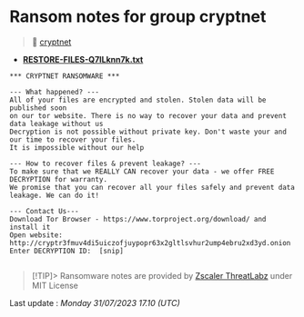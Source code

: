 # Ransom notes for group cryptnet
> 🔗 [cryptnet](group/cryptnet)
* **[RESTORE-FILES-Q7ILknn7k.txt](https://ransomware.live/ransomware_notes/cryptnet/RESTORE-FILES-Q7ILknn7k.txt)**

```
*** CRYPTNET RANSOMWARE ***

--- What happened? ---
All of your files are encrypted and stolen. Stolen data will be published soon
on our tor website. There is no way to recover your data and prevent data leakage without us
Decryption is not possible without private key. Don't waste your and our time to recover your files. 
It is impossible without our help

--- How to recover files & prevent leakage? ---
To make sure that we REALLY CAN recover your data - we offer FREE DECRYPTION for warranty. 
We promise that you can recover all your files safely and prevent data leakage. We can do it!

--- Contact Us---
Download Tor Browser - https://www.torproject.org/download/ and install it
Open website:  http://cryptr3fmuv4di5uiczofjuypopr63x2gltlsvhur2ump4ebru2xd3yd.onion
Enter DECRYPTION ID:  [snip]
            

```


> [!TIP]> Ransomware notes are provided by [Zscaler ThreatLabz](https://github.com/threatlabz/ransomware_notes) under MIT License
> 




Last update : _Monday 31/07/2023 17.10 (UTC)_

